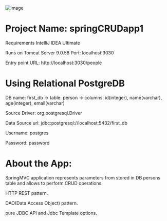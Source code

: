 ![image](https://user-images.githubusercontent.com/45018986/153750706-dd93cd4c-f785-43b6-a327-d1eba0e90f66.png)

# Project Name: springCRUDapp1

Requirements IntelliJ IDEA Ultimate

Runs on Tomcat Server 9.0.58  Port: localhost:3030

Entry point URL: http://localhost:3030/people


# Using Relational PostgreDB 

DB name: first_db -> table: person -> columns: id(integer), name(varchar), age(integer), email(varchar) 

Source Driver: org.postgresql.Driver

Data Source url: jdbc:postgresql://localhost:5432/first_db

Username: postgres

Password: password


# About the App: 

SpringMVC application represents parameters from stored in DB persons table and allows to perform CRUD operations. 

HTTP REST pattern.

DAO(Data Access Object) pattern.

pure JDBC API and Jdbc Template options.

